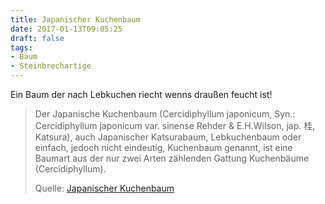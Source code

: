 ```yaml
---
title: Japanischer Kuchenbaum
date: 2017-01-13T09:05:25
draft: false
tags:
- Baum
- Steinbrechartige
---
```


Ein Baum der nach Lebkuchen riecht wenns draußen feucht ist!

> Der Japanische Kuchenbaum (Cercidiphyllum japonicum, Syn.: Cercidiphyllum
> japonicum var. sinense Rehder & E.H.Wilson, jap. 桂, Katsura), auch
> Japanischer Katsurabaum, Lebkuchenbaum oder einfach, jedoch nicht
> eindeutig, Kuchenbaum genannt, ist eine Baumart aus der nur zwei Arten
> zählenden Gattung Kuchenbäume (Cercidiphyllum).
>
> Quelle: [Japanischer Kuchenbaum](https://de.wikipedia.org/wiki/Japanischer_Kuchenbaum)
